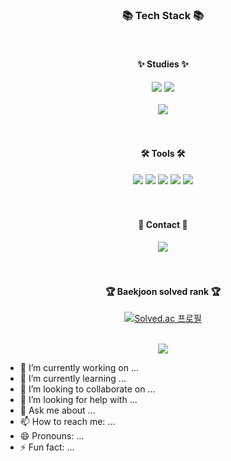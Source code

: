 <div align=center>
   <h3>📚 Tech Stack 📚</h3>

   <br>
   <h4>✨ Studies ✨</h4>
</div>
<div align="center">
   <img src="https://img.shields.io/badge/Spring-6DB33F?style=flat&logo=spring&logoColor=white" />
   <img src="https://img.shields.io/badge/AWS-6DB33F?style=flat&logo=aws&logoColor=white" />
   <br><br>
   <img src="https://img.shields.io/badge/MySQL-4479A1?style=flat&logo=MySQL&logoColor=white" />
</div>
<br><br>

<div align=center>
   <h4>🛠 Tools 🛠</h4>
</div>
<div align=center>
   <img src="https://img.shields.io/badge/Visual%20Studio%20Code-007ACC?style=flat&logo=VisualStudioCode&logoColor=white" />
   <img src="https://img.shields.io/badge/Visual Studio-5C2D91?style=flat&logo=Visual Studio&logoColor=white"/>
   <img src="https://img.shields.io/badge/IntelliJ IDEA-000000?style=flat&logo=intellijidea&logoColor=white"/>
   <img src="https://img.shields.io/badge/AWS-232F3E?style=flat&logo=AmazonAWS&logoColor=white" />
   <img src="https://img.shields.io/badge/GitHub-181717?style=flat&logo=GitHub&logoColor=white" />
</div>
<br><br>

<div align=center>
   <h4>🎨 Contact 🎨</h4>
</div>
<div align=center>
   <a href="mailto:gowoo123@naver.com">
      <img src="https://img.shields.io/badge/Messenger-00B2FF?style=flat&logo=Gmail&logoColor=white" />
   </a>
   <br>
</div>
<br><br>

<div align=center>
   <h4>🏆 Baekjoon solved rank 🏆</h4>

[![Solved.ac 프로필](http://mazassumnida.wtf/api/mini/generate_badge?boj=duddn2012)](https://solved.ac/duddn2012)
</div>
<br>
<div align=center>
   <img src="https://github-readme-stats.vercel.app/api/top-langs/?username=duddn2012&layout=compact">
</div>

- 🔭 I’m currently working on ...
- 🌱 I’m currently learning ...
- 👯 I’m looking to collaborate on ...
- 🤔 I’m looking for help with ...
- 💬 Ask me about ...
- 📫 How to reach me: ...
- 😄 Pronouns: ...
- ⚡ Fun fact: ...

